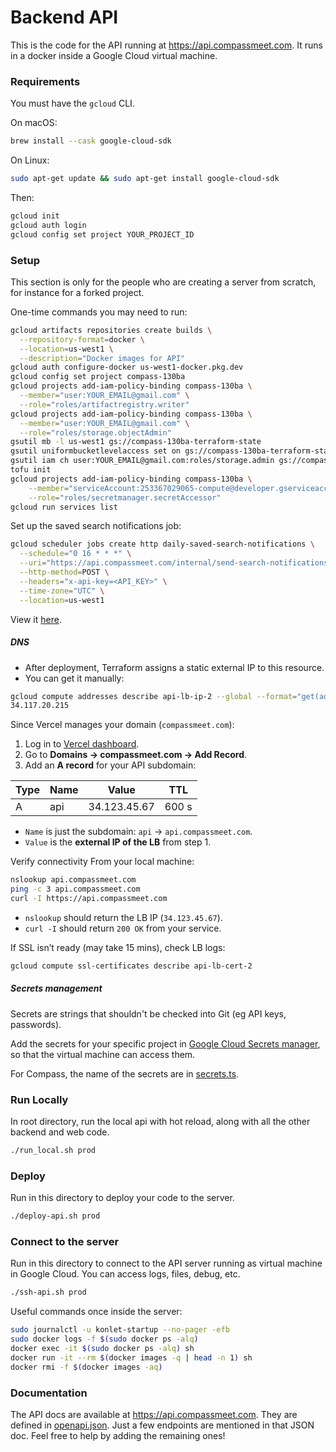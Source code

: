 # Backend API

This is the code for the API running at https://api.compassmeet.com.
It runs in a docker inside a Google Cloud virtual machine.

### Requirements

You must have the `gcloud` CLI.

On macOS:

```bash
brew install --cask google-cloud-sdk
```

On Linux:

```bash
sudo apt-get update && sudo apt-get install google-cloud-sdk
```

Then:

```bash
gcloud init
gcloud auth login
gcloud config set project YOUR_PROJECT_ID
```

### Setup

This section is only for the people who are creating a server from scratch, for instance for a forked project.

One-time commands you may need to run:

```bash
gcloud artifacts repositories create builds \
  --repository-format=docker \
  --location=us-west1 \
  --description="Docker images for API"
gcloud auth configure-docker us-west1-docker.pkg.dev
gcloud config set project compass-130ba
gcloud projects add-iam-policy-binding compass-130ba \
  --member="user:YOUR_EMAIL@gmail.com" \
  --role="roles/artifactregistry.writer"
gcloud projects add-iam-policy-binding compass-130ba \
  --member="user:YOUR_EMAIL@gmail.com" \
  --role="roles/storage.objectAdmin"
gsutil mb -l us-west1 gs://compass-130ba-terraform-state
gsutil uniformbucketlevelaccess set on gs://compass-130ba-terraform-state
gsutil iam ch user:YOUR_EMAIL@gmail.com:roles/storage.admin gs://compass-130ba-terraform-state
tofu init
gcloud projects add-iam-policy-binding compass-130ba \
    --member="serviceAccount:253367029065-compute@developer.gserviceaccount.com" \
    --role="roles/secretmanager.secretAccessor"
gcloud run services list
```

Set up the saved search notifications job:

```bash
gcloud scheduler jobs create http daily-saved-search-notifications \
  --schedule="0 16 * * *" \
  --uri="https://api.compassmeet.com/internal/send-search-notifications" \
  --http-method=POST \
  --headers="x-api-key=<API_KEY>" \
  --time-zone="UTC" \
  --location=us-west1
```

View it [here](https://console.cloud.google.com/cloudscheduler).

##### DNS

* After deployment, Terraform assigns a static external IP to this resource.
* You can get it manually:

```bash
gcloud compute addresses describe api-lb-ip-2 --global --format="get(address)"
34.117.20.215
```

Since Vercel manages your domain (`compassmeet.com`):

1. Log in to [Vercel dashboard](https://vercel.com/dashboard).
2. Go to **Domains → compassmeet.com → Add Record**.
3. Add an **A record** for your API subdomain:

| Type | Name | Value        | TTL   |
|------|------|--------------|-------|
| A    | api  | 34.123.45.67 | 600 s |

* `Name` is just the subdomain: `api` → `api.compassmeet.com`.
* `Value` is the **external IP of the LB** from step 1.

Verify connectivity
From your local machine:

```bash
nslookup api.compassmeet.com
ping -c 3 api.compassmeet.com
curl -I https://api.compassmeet.com
```

* `nslookup` should return the LB IP (`34.123.45.67`).
* `curl -I` should return `200 OK` from your service.

If SSL isn’t ready (may take 15 mins), check LB logs:

```bash
gcloud compute ssl-certificates describe api-lb-cert-2
```

##### Secrets management

Secrets are strings that shouldn't be checked into Git (eg API keys, passwords).

Add the secrets for your specific project
in [Google Cloud Secrets manager](https://console.cloud.google.com/security/secret-manager), so that the virtual machine
can access them.

For Compass, the name of the secrets are in [secrets.ts](../../common/src/secrets.ts).

### Run Locally

In root directory, run the local api with hot reload, along with all the other backend and web code.

```bash
./run_local.sh prod
```

### Deploy

Run in this directory to deploy your code to the server.

```bash
./deploy-api.sh prod
```

### Connect to the server

Run in this directory to connect to the API server running as virtual machine in Google Cloud. You can access logs,
files, debug, etc.

```bash
./ssh-api.sh prod
```

Useful commands once inside the server:

```bash
sudo journalctl -u konlet-startup --no-pager -efb
sudo docker logs -f $(sudo docker ps -alq)
docker exec -it $(sudo docker ps -alq) sh
docker run -it --rm $(docker images -q | head -n 1) sh
docker rmi -f $(docker images -aq)
```

### Documentation

The API docs are available at https://api.compassmeet.com. They are defined in [openapi.json](openapi.json).
Just a few endpoints are mentioned in that JSON doc. Feel free to help by adding the remaining ones!

